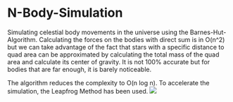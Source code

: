 # N-Body-Simulation
Simulating celestial body movements in the universe using the Barnes-Hut-Algorithm.
Calculating the forces on the bodies with direct sum is in O(n^2) but we can take advantage of the fact that stars with a specific distance to quad area can be approximated by calculating the total mass of the quad area and calculate its center of gravity. It is not 100% accurate but for bodies that are far enough, it is barely noticeable. 

The algorithm reduces the complexity to O(n log n).
To accelerate the simulation, the Leapfrog Method has been used.
![](https://ezgif.com/crop/ezgif-3-51390ed9d77c.gif)
